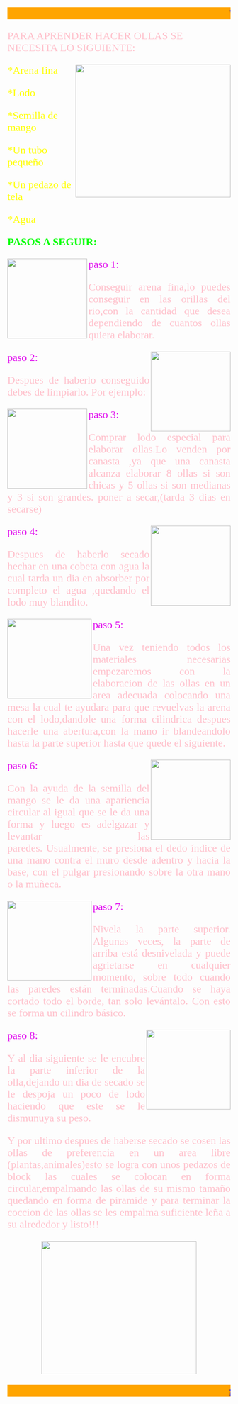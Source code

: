 <html>
<head>
<title> artesania</title>
</head>
<body bg background="H:\img artesania\a500.jpg" width="560" height="420"  >
<font face="comic sans Ms" size="5">  
<font color=" blue"><marquee direction="left" style="background:orange"><b>"SE UN ARTESANO DESDE CASA"</b>     
</marquee></font>
<font face="comic sans Ms" color="pink" size="5">
<p> PARA APRENDER HACER OLLAS SE NECESITA LO SIGUIENTE:
<font face="comic sans Ms" color="yellow" size="5">
<P>
<img src="H:\img artesania/220.jpg" align="right" width="350" height="300">
*Arena fina
<p>
*Lodo
<p>
*Semilla de mango
<p> 
*Un tubo pequeño
<p>
*Un pedazo de tela 
<p>
*Agua
<p>
</font>
<font face="comic sans Ms" color="lime" size="5">
<p>
<b>PASOS A SEGUIR:
</b>
</font>
<p>
<font face="comic sans Ms" color="emerald green" size="5">
<p> paso 1:</font>
<img src="H:\img artesania/1.jpg" align="left" width="180" height="180">
<p align="justify">Conseguir arena fina,lo puedes conseguir en las orillas del rio,con la cantidad que desea dependiendo de cuantos ollas quiera elaborar.
<p>  
<font face="comic sans Ms" color="emerald green" size="5">
<p> paso 2:
</font>
<img src="H:\img artesania/3.jpg"  align="right" width="180" height="180">
<p align="justify">Despues de haberlo conseguido debes de limpiarlo.
Por ejemplo:
<font face="comic sans Ms" color="emerald green" size="5">
<p>paso 3:
</font>
<img src="H:\img artesania/2.jpg" align="left" width="180" height="180">
<p align="justify">Comprar lodo especial para elaborar ollas.Lo venden por canasta ,ya que una canasta alcanza elaborar 8 ollas si son chicas y 5 ollas si son medianas y 3 si son grandes.
poner a secar,(tarda 3 dias en secarse) 
<font face="comic sans Ms" color="emerald green" size="5">
<p> paso 4:
</font>
<img src="H:\img artesania/11.jpg" align="right" width="180" height="180">
<p align="justify">Despues de haberlo secado hechar en una cobeta con agua la cual tarda un dia en absorber por completo el agua ,quedando el lodo muy blandito.
<font face="comic sans Ms" color="emerald green" size="5">
<p>paso 5:
</font>
<img src="H:\img artesania/12.jpg" align="left" width="190" height="180">
<p align="justify">Una vez teniendo todos los materiales necesarias empezaremos con la elaboracion de las ollas en un area adecuada colocando una mesa la cual te ayudara para que revuelvas la arena con el lodo,dandole una forma cilindrica despues hacerle una abertura,con la mano ir blandeandolo hasta la parte superior hasta que quede el siguiente.
<font face="comic sans Ms" color="emerald green" size="5">
<p>paso 6:
</font>
<img src="H:\img artesania/10.JPG" align="right" width="180" height="180">
<p align="justify">Con la ayuda de la semilla del mango se le da una apariencia circular al igual que se le da una forma y luego es adelgazar y levantar las paredes. Usualmente, se presiona el dedo índice de una mano contra el muro desde adentro y hacia la base, con el pulgar presionando sobre la otra mano o la muñeca.
<font face="comic sans Ms" color="emerald green" size="5">
<p>paso 7:
</font>
<img src="H:\img artesania/4.JPG" align="left" width="190" height="180">
<p align="justify">Nivela la parte superior. Algunas veces, la parte de arriba está desnivelada y puede agrietarse en cualquier momento, sobre todo cuando las paredes están terminadas.Cuando se haya cortado todo el borde, tan solo levántalo. Con esto se forma un cilindro básico. 
<font face="comic sans Ms" color="emerald green" size="5">
<p>paso 8:
</font>
<img src="H:\img artesania/13.jpg" align="right" width="190" height="180">
<p align="justify">Y al dia siguiente se le encubre la parte inferior de la olla,dejando un dia de secado se le despoja un poco de lodo haciendo que este se le dismunuya su peso.
<p align="justify"> Y por ultimo despues de haberse secado se cosen las ollas de preferencia en un area libre (plantas,animales)esto se logra con unos pedazos de block las cuales se colocan en forma circular,empalmando las ollas de su mismo tamaño quedando en forma de piramide y para terminar la coccion de las ollas se les empalma suficiente leña a su alrededor y listo!!! 
<p>
<p align="center">
<img src="H:\img artesania/18.jpg" width="350" height="300">
<p>
<font face="comic sans Ms" size="5">  
<font color=" blue"><marquee direction="left" style="background:orange"><b>¡ ELABORADO POR EL ALUMNO: DANIEL MTZ HDEZ ! ! !</b>     
</marquee></font>



</p>
</html>
